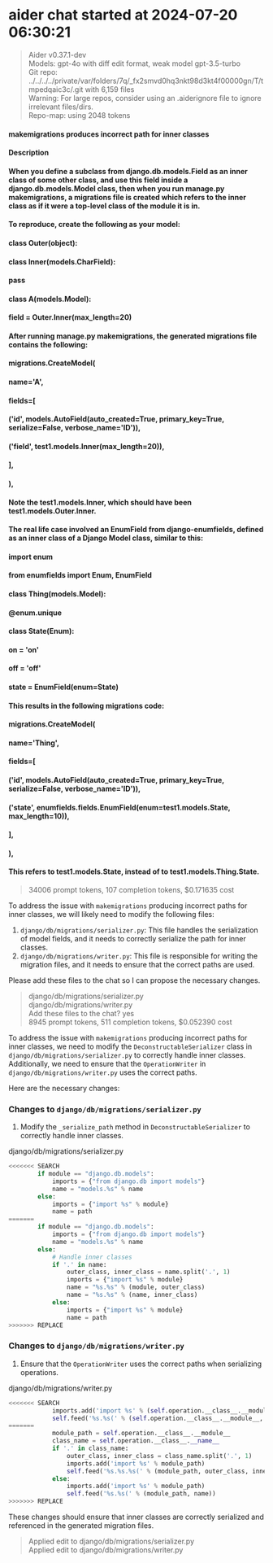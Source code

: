 
# aider chat started at 2024-07-20 06:30:21

> Aider v0.37.1-dev  
> Models: gpt-4o with diff edit format, weak model gpt-3.5-turbo  
> Git repo: ../../../../private/var/folders/7q/_fx2smvd0hq3nkt98d3kt4f00000gn/T/tmpedqaic3c/.git with 6,159 files  
> Warning: For large repos, consider using an .aiderignore file to ignore irrelevant files/dirs.  
> Repo-map: using 2048 tokens  

#### makemigrations produces incorrect path for inner classes  
#### Description  
#### 	  
#### When you define a subclass from django.db.models.Field as an inner class of some other class, and use this field inside a django.db.models.Model class, then when you run manage.py makemigrations, a migrations file is created which refers to the inner class as if it were a top-level class of the module it is in.  
#### To reproduce, create the following as your model:  
#### class Outer(object):  
#### 	class Inner(models.CharField):  
#### 		pass  
#### class A(models.Model):  
#### 	field = Outer.Inner(max_length=20)  
#### After running manage.py makemigrations, the generated migrations file contains the following:  
#### migrations.CreateModel(  
#### 	name='A',  
#### 	fields=[  
#### 		('id', models.AutoField(auto_created=True, primary_key=True, serialize=False, verbose_name='ID')),  
#### 		('field', test1.models.Inner(max_length=20)),  
#### 	],  
#### ),  
#### Note the test1.models.Inner, which should have been test1.models.Outer.Inner.  
#### The real life case involved an EnumField from django-enumfields, defined as an inner class of a Django Model class, similar to this:  
#### import enum  
#### from enumfields import Enum, EnumField  
#### class Thing(models.Model):  
#### 	@enum.unique  
#### 	class State(Enum):  
#### 		on = 'on'  
#### 		off = 'off'  
#### 	state = EnumField(enum=State)  
#### This results in the following migrations code:  
#### migrations.CreateModel(  
#### 	name='Thing',  
#### 	fields=[  
#### 		('id', models.AutoField(auto_created=True, primary_key=True, serialize=False, verbose_name='ID')),  
#### 		('state', enumfields.fields.EnumField(enum=test1.models.State, max_length=10)),  
#### 	],  
#### ),  
#### This refers to test1.models.State, instead of to test1.models.Thing.State.  
> 34006 prompt tokens, 107 completion tokens, $0.171635 cost  

To address the issue with `makemigrations` producing incorrect paths for inner classes, we will likely need to modify the following files:

1. `django/db/migrations/serializer.py`: This file handles the serialization of model fields, and it needs to correctly serialize the path for inner classes.
2. `django/db/migrations/writer.py`: This file is responsible for writing the migration files, and it needs to ensure that the correct paths are used.

Please add these files to the chat so I can propose the necessary changes.

> django/db/migrations/serializer.py  
> django/db/migrations/writer.py  
> Add these files to the chat? yes  
> 8945 prompt tokens, 511 completion tokens, $0.052390 cost  

To address the issue with `makemigrations` producing incorrect paths for inner classes, we need to modify the `DeconstructableSerializer` class in `django/db/migrations/serializer.py` to correctly handle inner classes. Additionally, we need to ensure that the `OperationWriter` in `django/db/migrations/writer.py` uses the correct paths.

Here are the necessary changes:

### Changes to `django/db/migrations/serializer.py`

1. Modify the `_serialize_path` method in `DeconstructableSerializer` to correctly handle inner classes.

django/db/migrations/serializer.py
```python
<<<<<<< SEARCH
        if module == "django.db.models":
            imports = {"from django.db import models"}
            name = "models.%s" % name
        else:
            imports = {"import %s" % module}
            name = path
=======
        if module == "django.db.models":
            imports = {"from django.db import models"}
            name = "models.%s" % name
        else:
            # Handle inner classes
            if '.' in name:
                outer_class, inner_class = name.split('.', 1)
                imports = {"import %s" % module}
                name = "%s.%s" % (module, outer_class)
                name = "%s.%s" % (name, inner_class)
            else:
                imports = {"import %s" % module}
                name = path
>>>>>>> REPLACE
```

### Changes to `django/db/migrations/writer.py`

1. Ensure that the `OperationWriter` uses the correct paths when serializing operations.

django/db/migrations/writer.py
```python
<<<<<<< SEARCH
            imports.add('import %s' % (self.operation.__class__.__module__))
            self.feed('%s.%s(' % (self.operation.__class__.__module__, name))
=======
            module_path = self.operation.__class__.__module__
            class_name = self.operation.__class__.__name__
            if '.' in class_name:
                outer_class, inner_class = class_name.split('.', 1)
                imports.add('import %s' % module_path)
                self.feed('%s.%s.%s(' % (module_path, outer_class, inner_class))
            else:
                imports.add('import %s' % module_path)
                self.feed('%s.%s(' % (module_path, name))
>>>>>>> REPLACE
```

These changes should ensure that inner classes are correctly serialized and referenced in the generated migration files.

> Applied edit to django/db/migrations/serializer.py  
> Applied edit to django/db/migrations/writer.py  
